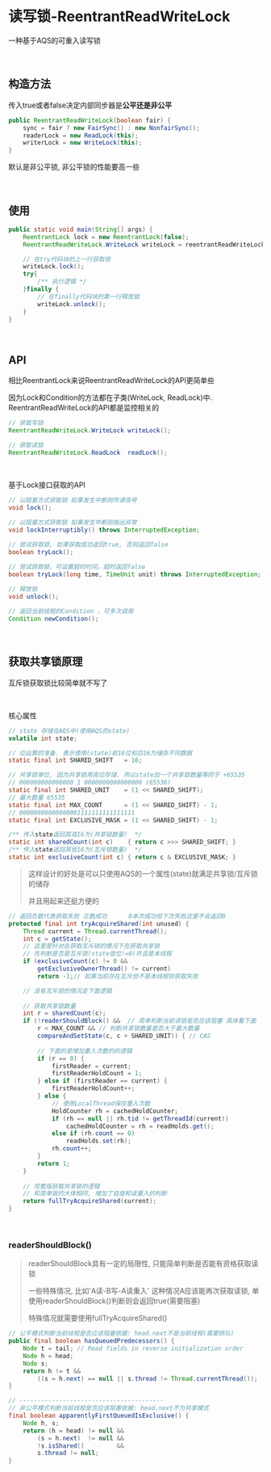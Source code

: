 # 读写锁-ReentrantReadWriteLock

一种基于AQS的可重入读写锁

​		

## 构造方法

传入true或者false决定内部同步器是**公平还是非公平**

```java
public ReentrantReadWriteLock(boolean fair) {
    sync = fair ? new FairSync() : new NonfairSync();
    readerLock = new ReadLock(this);
    writerLock = new WriteLock(this);
}
```

默认是非公平锁, 非公平锁的性能要高一些

​		

## 使用

```java
public static void main(String[] args) {
    ReentrantLock lock = new ReentrantLock(false);
    ReentrantReadWriteLock.WriteLock writeLock = reentrantReadWriteLock.writeLock();

    // 在try代码块的上一行获取锁
    writeLock.lock();
    try{
        /** 执行逻辑 */
    }finally {
        // 在finally代码块的第一行释放锁
        writeLock.unlock();
    }
}
```

​		

## API

相比ReentrantLock来说ReentrantReadWriteLock的API更简单些

因为Lock和Condition的方法都在子类(WriteLock, ReadLock)中. ReentrantReadWriteLock的API都是监控相关的

```java
// 获取写锁
ReentrantReadWriteLock.WriteLock writeLock();

// 获取读锁
ReentrantReadWriteLock.ReadLock  readLock();
```

​		

基于Lock接口获取的API

```java
// 以阻塞方式获取锁 如果发生中断则传递信号
void lock();
	
// 以阻塞方式获取锁 如果发生中断则抛出异常
void lockInterruptibly() throws InterruptedException;

// 尝试获取锁, 如果获取成功返回true, 否则返回false
boolean tryLock();

// 尝试获取锁，可设置超时时间，超时返回false
boolean tryLock(long time, TimeUnit unit) throws InterruptedException;

// 释放锁
void unlock();
	
// 返回当前线程的Condition ，可多次调用
Condition newCondition();
```

​		

## 获取共享锁原理

互斥锁获取锁比较简单就不写了

​		

核心属性

```java
// state 存储在AQS中(使用AQS的state)
volatile int state;

// 位运算的准备. 表示使用(state)前16位和后16为储存不同数据
static final int SHARED_SHIFT   = 16;

// 共享锁单位, 因为共享锁用高位存储. 所以state加一个共享锁数量等同于 +65535
// 000000000000000 1 0000000000000000 (65536)
static final int SHARED_UNIT    = (1 << SHARED_SHIFT);
// 最大数量 65535
static final int MAX_COUNT      = (1 << SHARED_SHIFT) - 1;
// 00000000000000001111111111111111
static final int EXCLUSIVE_MASK = (1 << SHARED_SHIFT) - 1;

/** 传入state返回其高16为(共享锁数量)  */
static int sharedCount(int c)    { return c >>> SHARED_SHIFT; }
/** 传入state返回其低16为(互斥锁数量)  */
static int exclusiveCount(int c) { return c & EXCLUSIVE_MASK; }
```

>   这样设计的好处是可以只使用AQS的一个属性(state)就满足共享锁/互斥锁的储存
>
>   并且用起来还挺方便的

```java
// 返回负数代表获取失败 正数成功  	0本次成功但下次失败这里不会返回0
protected final int tryAcquireShared(int unused) {
    Thread current = Thread.currentThread();
    int c = getState();
    // 这里是针对在获取互斥锁的情况下在获取共享锁
    // 先判断是否是互斥锁(state低位!=0)并且是本线程
    if (exclusiveCount(c) != 0 &&
        getExclusiveOwnerThread() != current)
        return -1;// 如果当前存在互斥但不是本线程则获取失败

	// 没有互斥锁的情况走下面逻辑
	
    // 获取共享锁数量
    int r = sharedCount(c);
    if (!readerShouldBlock() &&  // 简单判断当前读锁是否应该阻塞 具体看下面
        r < MAX_COUNT && // 判断共享锁数量是否大于最大数量
        compareAndSetState(c, c + SHARED_UNIT)) { // CAS
        
        // 下面的是增加重入次数的的逻辑
        if (r == 0) {
            firstReader = current;
            firstReaderHoldCount = 1;
        } else if (firstReader == current) {
            firstReaderHoldCount++;
        } else {
            // 使用LocalThread保存重入次数
            HoldCounter rh = cachedHoldCounter;
            if (rh == null || rh.tid != getThreadId(current))
                cachedHoldCounter = rh = readHolds.get();
            else if (rh.count == 0)
                readHolds.set(rh);
            rh.count++;
        }
        return 1;
    }
    
    // 完整版获取共享锁的逻辑
    // 和简单版的大体相同, 增加了自旋和读重入的判断
    return fullTryAcquireShared(current);
}
```

​		

### readerShouldBlock()

>   readerShouldBlock具有一定的局限性, 只能简单判断是否能有资格获取读锁
>
>   一些特殊情况, 比如'A读-B写-A读重入' 这种情况A应该能再次获取读锁, 单使用readerShouldBlock()判断则会返回true(需要阻塞)
>
>   特殊情况就需要使用fullTryAcquireShared()

```java
// 公平模式判断当前线程是否应该阻塞依据: head.next不是当前线程(需要排队)
public final boolean hasQueuedPredecessors() {
    Node t = tail; // Read fields in reverse initialization order
    Node h = head;
    Node s;
    return h != t &&
        ((s = h.next) == null || s.thread != Thread.currentThread());
}

// ----------------------------------------
// 非公平模式判断当前线程是否应该阻塞依据: head.next不为共享模式
final boolean apparentlyFirstQueuedIsExclusive() {
    Node h, s;
    return (h = head) != null &&
        (s = h.next)  != null &&
        !s.isShared()         &&
        s.thread != null;
}
```



